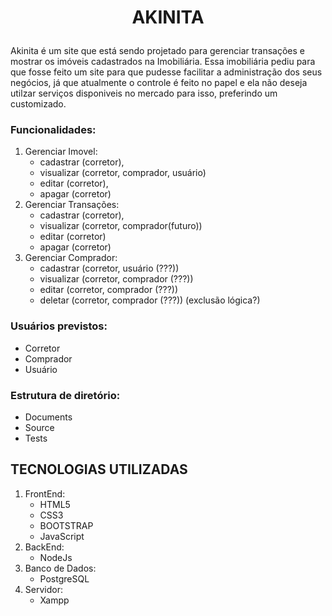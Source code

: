 # <p align="center">AKINITA</p>

Akinita é um site que está sendo projetado para gerenciar transações e mostrar os imóveis cadastrados na Imobiliária. Essa imobiliária pediu para que fosse feito um site para que pudesse facilitar a administração dos seus negócios, já que atualmente o controle é feito no papel e ela não deseja utilzar serviços disponiveis no mercado para isso, preferindo um customizado.<br>

### Funcionalidades:
1. Gerenciar Imovel:
   - cadastrar (corretor),
   - visualizar (corretor, comprador, usuário)
   - editar (corretor),
   - apagar (corretor)
2. Gerenciar Transações:
   - cadastrar (corretor),
   - visualizar (corretor, comprador(futuro))
   - editar (corretor)
   - apagar (corretor)<br>
3. Gerenciar Comprador:
   - cadastrar (corretor, usuário (???))
   - visualizar (corretor, comprador (???))
   - editar (corretor, comprador (???))
   - deletar (corretor, comprador (???)) (exclusão lógica?)<br>

### Usuários previstos:
- Corretor
- Comprador
- Usuário

### Estrutura de diretório:
- Documents
- Source
- Tests   

## TECNOLOGIAS UTILIZADAS
1. FrontEnd:
   - HTML5
   - CSS3
   - BOOTSTRAP
   - JavaScript
2. BackEnd:
   - NodeJs
3. Banco de Dados:
   - PostgreSQL
4. Servidor:
   - Xampp
